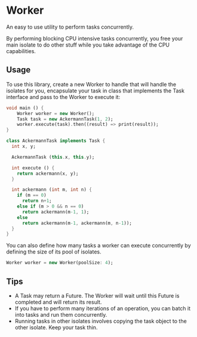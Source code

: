 Worker
====

An easy to use utility to perform tasks concurrently.

By performing blocking CPU intensive tasks concurrently, you free your main isolate 
to do other stuff while you take advantage of the CPU capabilities.

Usage
-----

To use this library, create a new Worker to handle that will handle the isolates for you, 
encapsulate your task in class that implements the Task interface and pass to the Worker 
to execute it:

```dart
void main () {
	Worker worker = new Worker();
	Task task = new AckermannTask(1, 2);
	worker.execute(task).then((result) => print(result));
}

class AckermannTask implements Task {
  int x, y;

  AckermannTask (this.x, this.y);

  int execute () {
    return ackermann(x, y);
  }

  int ackermann (int m, int n) {
    if (m == 0)
      return n+1;
    else if (m > 0 && n == 0)
      return ackermann(m-1, 1);
    else
      return ackermann(m-1, ackermann(m, n-1));
  }
}
```

You can also define how many tasks a worker can execute concurrently by defining the
size of its pool of isolates.

```dart
Worker worker = new Worker(poolSize: 4);
```

Tips
----
* A Task may return a Future. The Worker will wait until this Future is completed and will return its result.
* If you have to perform many iterations of an operation, you can batch it into tasks and run them concurrently.
* Running tasks in other isolates involves copying the task object to the other isolate. Keep your task thin.